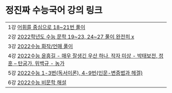 # 

<meta http-equiv="Content-Type" content="text/html; charset=utf-8" />
<meta charset="UTF-8" />
<html>
<head>

</head>
<body>
    <h1>정진짜 수능국어 강의 링크</h1>
    <table>
        <tr>
            <td>
            1강 <a href="https://youtu.be/-XOACLu1h1E">어휘를 중심으로 18~21번 풀이 </a>
            </td>
        </tr>   
        <tr>
            <td>
            2강 <a href="https://youtu.be/8BZhBLJvNxY">2022학년도 수능 문학 19~23, 24~27 풀이 완전히 x </a>
            </td>
        </tr>
        <tr>
            <td>
            3강 <a href="https://youtu.be/MWsB8H8w1lA">2022수능 화작/언매 풀이</a>
            </td>
        </tr>
        <tr>
            <td>
             4강 <a href="https://youtu.be/V0L1ufHQSVA">2022수능 윤흥길 - 매우 잘생긴 우산 하나, 작자 미상 -  박태보전, 정훈 – 탄궁가, 위백규 - 농가</a>
            </td>
        </tr>
        <tr>
            <td>
            5강 <a href="https://youtu.be/QVPoL7HcKXs">2022수능 1-3번(독서이론), 4-9번(인문-변증법과 헤겔)</a>
            </td>
        </tr>
        <tr>
            <td>    
            6강 <a href="https://youtu.be/5oyX7V2Rjug">2022수능 비문학 해설</a>
            </td>    
        </tr>
    </table>
</body>
</html>
